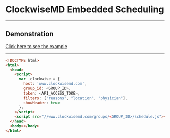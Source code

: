 # ClockwiseMD Embedded Scheduling

---

## Demonstration
[Click here to see the example](http://lightshedhealth.github.io/Embedded-Scheduling/)

---

```html
<!DOCTYPE html>
<html>
  <head>
    <script>
      var _clockwise = {
        host: 'www.clockwisemd.com',
        group_id: <GROUP_ID>,
        token: <API_ACCESS_TOKE>,
        filters: ["reasons", "location", "physician"],
        showHeader: true
      };
    </script>
    <script src="//www.clockwisemd.com/groups/<GROUP_ID>/schedule.js"></script>
  </head>
  <body></body>
</html>
```
